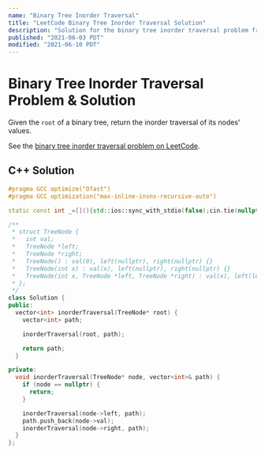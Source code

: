 ```yaml
---
name: "Binary Tree Inorder Traversal"
title: "LeetCode Binary Tree Inorder Traversal Solution"
description: "Solution for the binary tree inorder traversal problem from LeetCode."
published: "2021-06-03 PDT"
modified: "2021-06-10 PDT"
---
```


# Binary Tree Inorder Traversal Problem & Solution

Given the `root` of a binary tree, return the inorder traversal of its nodes' values.

See the [binary tree inorder traversal problem on LeetCode](https://leetcode.com/problems/binary-tree-inorder-traversal).

## C++ Solution

```cpp
#pragma GCC optimize("Ofast")
#pragma GCC optimization("max-inline-insns-recursive-auto")

static const int _=[](){std::ios::sync_with_stdio(false);cin.tie(nullptr);cout.tie(nullptr);return 0;}();

/**
 * struct TreeNode {
 *   int val;
 *   TreeNode *left;
 *   TreeNode *right;
 *   TreeNode() : val(0), left(nullptr), right(nullptr) {}
 *   TreeNode(int x) : val(x), left(nullptr), right(nullptr) {}
 *   TreeNode(int x, TreeNode *left, TreeNode *right) : val(x), left(left), right(right) {}
 * };
 */
class Solution {
public:
  vector<int> inorderTraversal(TreeNode* root) {
    vector<int> path;

    inorderTraversal(root, path);

    return path;
  }

private:
  void inorderTraversal(TreeNode* node, vector<int>& path) {
    if (node == nullptr) {
      return;
    }

    inorderTraversal(node->left, path);
    path.push_back(node->val);
    inorderTraversal(node->right, path);
  }
};
```
